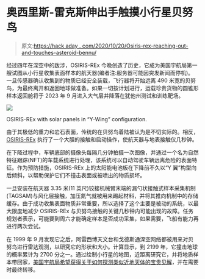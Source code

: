 # 奥西里斯-雷克斯伸出手触摸小行星贝努鸟

> 原文:[https://hack aday . com/2020/10/20/Osiris-rex-reaching-out-and-touches-asteroid-bennu/](https://hackaday.com/2020/10/20/osiris-rex-reaches-out-and-touches-asteroid-bennu/)

经过四年在深空中的跋涉，OSIRIS-REx 今晚创造了历史，它成为美国宇航局第一艘试图从小行星收集表面样本的航天器(编者注:服务器可能因突发新闻而停机)。一旦传感器确认收集到的物质已经安全装载，飞行器将开始远离 490 米宽的贝努鸟，为最终离开和返回地球做准备。如果一切按计划进行，运载珍贵货物的圆锥形样本返回舱将于 2023 年 9 月进入大气层并降落在犹他州测试和训练靶场。

[![](../Images/c745f8fad7748fcef81a0421c40b2495.png)](https://hackaday.com/wp-content/uploads/2020/10/osiris_detail.jpg)

OSIRIS-REx with solar panels in “Y-Wing” configuration.

由于其极低的重力和岩石表面，传统的在贝努鸟着陆被认为是不切实际的。相反， [OSIRIS-REx](https://www.nasa.gov/osiris-rex) 执行了一个大胆的接触和启动操作，使航天器与地表接触仅几秒钟。

在下降过程中，车辆底部的摄像头每隔几分钟拍摄一次图像，并通过一个名为自然特征跟踪(NFT)的车载系统进行处理，该系统可以自动驾驶车辆远离危险的表面特征。作为预防措施，OSIRIS-REx 上的太阳能电池板在下降前不久以“Y 翼”构型向后倾斜，以帮助保护它们不撞击表面或被喷出的物质损坏。

一旦安装在航天器 3.35 米(11 英尺)铰接机械臂末端的漏勺状接触式样本采集机制(TAGSAM)与风化层接触，加压氮气就被用来踢起材料，并将其推向机制中的存储缓存。由于成功收集表面物质非常重要，所以选择了这个主要是被动的系统，以最大限度地减少 OSIRIS-REx 与贝努鸟接触的关键几秒钟内可能出现的故障。任务规划者表示，可能要到周六才能确定样本是否成功采集，如果需要，飞船有能力再进行两次尝试。

在 1999 年 9 月发现它之后，阿雷西博天文台和戈德斯通深空网络都被用来对贝努鸟进行雷达观测，以研究它的形状和大小。计算显示，到 2199 年，它撞击地球的概率累计为 2700 分之一。通过绘制小行星的地图，近距离研究它，并将地质样本带回家，[美国宇航局希望获得关于如何探测类似近地天体的宝贵见解](https://hackaday.com/2020/07/22/the-wise-in-neowise-how-a-hibernating-satellite-awoke-to-discover-the-comet/)，并在需要时最终转移。